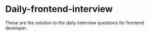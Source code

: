 # Daily-frontend-interview
These are the solution to the daily interview questions for frontend developer.
